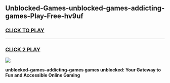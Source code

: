 
## Unblocked-Games-unblocked-games-addicting-games-Play-Free-hv9uf
<h3>
<a href="https://premium76.site?title=unblocked-games-addicting-games&ref=23A">CLICK TO PLAY</a></h3>
<hr>

<h3>
<a href="https://premium76.site?title=unblocked-games-addicting-games&ref=23A">CLICK 2 PLAY</a>
  
</h3>

<a href="https://premium76.site?title=unblocked-games-addicting-games&ref=23A"><img src="https://clearcache.store/games.png"></a>


**unblocked-games-addicting-games games unblocked: Your Gateway to Fun and Accessible Online Gaming**
